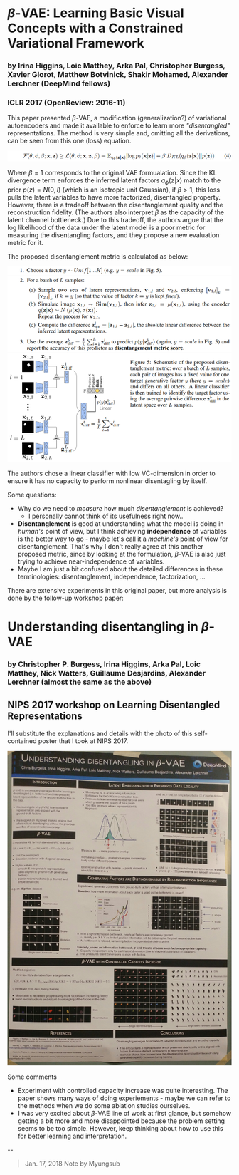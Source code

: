 # $\beta$-VAE: Learning Basic Visual Concepts with a Constrained Variational Framework
### by Irina Higgins, Loic Matthey, Arka Pal, Christopher Burgess, Xavier Glorot, Matthew Botvinick, Shakir Mohamed, Alexander Lerchner (DeepMind fellows)
### ICLR 2017 (OpenReview: 2016-11)

This paper presented $\beta$-VAE, a modification (generalization?) of variational autoencoders and made it available to enforce to learn more *"disentangled"* representations. The method is very simple and, omitting all the derivations, can be seen from this one (loss) equation.

![beta-vae-loss](../img/beta-vae/beta-vae-loss.png)

Where $\beta=1$ corresponds to the original VAE formualation. Since the KL divergence term enforces the inferred latent factors $q_{\phi}(z|x)$ match to the prior $p(z) = N(0,I)$ (which is an isotropic unit Gaussian), if $\beta > 1$, this loss pulls the latent variables to have more factorized, disentangled property. However, there is a tradeoff between the disentanglement quality and the reconstruction fidelity. (The authors also interpret $\beta$ as the capacity of the latent channel bottleneck.) Due to this tradeoff, the authors argue that the log likelihood of the data under the latent model is a poor metric for measuring the disentangling factors, and they propose a new evaluation metric for it.

The proposed disentanglement metric is calculated as below:

![metric-calcuation1](../img/beta-vae/metric-1.png)
![metric-calcuation2](../img/beta-vae/metric-2.png)
![metric-calcuation-img](../img/beta-vae/metric-img.png)

The authors chose a linear classifier with low VC-dimension in order to ensure it has no capacity to perform nonlinear disentagling by itself.

Some questions:
- Why do we need to *measure* how much *disentanglement* is achieved?
  - I personally cannot think of its usefulness right now..
- **Disentanglement** is good at understanding what the model is doing in *human's* point of view, but I think achieving **independence** of variables is the better way to go - maybe let's call it a *machine's* point of view for disentanglement. That's why I don't really agree at this another proposed metric, since by looking at the formulation, $\beta$-VAE is also just trying to achieve near-independence of variables.
- Maybe I am just a bit confused about the detailed differences in these terminologies: disentanglement, independence, factorization, ...

There are extensive experiments in this original paper, but more analysis is done by the follow-up workshop paper:

# Understanding disentangling in $\beta$-VAE
### by Christopher P. Burgess, Irina Higgins, Arka Pal, Loic Matthey, Nick Watters, Guillaume Desjardins, Alexander Lerchner (almost the same as the above)
## NIPS 2017 workshop on Learning Disentangled Representations

I'll substitute the explanations and details with the photo of this self-contained poster that I took at NIPS 2017.

![poster](../img/beta-vae/understanding-beta-vae-poster.jpg)

Some comments
- Experiment with controlled capacity increase was quite interesting. The paper shows many ways of doing experiements - maybe we can refer to the methods when we do some ablation studies ourselves.
- I was very excited about $\beta$-VAE line of work at first glance, but somehow getting a bit more and more disappointed because the problem setting seems to be too simple. However, keep thinking about how to use this for better learning and interpretation.

--
> Jan. 17, 2018
> Note by Myungsub
